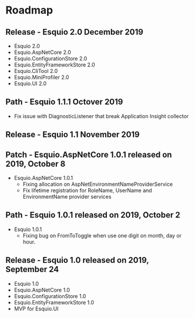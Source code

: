 
# Roadmap 

## Release - Esquio 2.0 December 2019

- Esquio 2.0
- Esquio.AspNetCore 2.0
- Esquio.ConfigurationStore 2.0
- Esquio.EntityFrameworkStore 2.0
- Esquio.CliTool 2.0
- Esquio.MiniProfiler 2.0
- Esquio.UI 2.0

## Path - Esquio 1.1.1 Octover 2019

- Fix issue with DiagnosticListener that break Application Insight collector

## Release - Esquio 1.1  November 2019

## Patch - Esquio.AspNetCore 1.0.1 released on 2019, October 8

- Esquio.AspNetCore 1.0.1
    - Fixing allocation on AspNetEnvironmentNameProviderService
    - Fix lifetime registration for RoleName, UserName and EnvironmentName provider services


## Path - Esquio 1.0.1 released on 2019, October 2

- Esquio 1.0.1
    - Fixing bug on FromToToggle when use one digit on month, day or hour.

## Release - Esquio 1.0 released on 2019, September 24

- Esquio 1.0
- Esquio.AspNetCore 1.0
- Esquio.ConfigurationStore 1.0
- Esquio.EntityFrameworkStore 1.0
- MVP for Esquio.UI